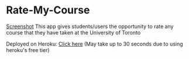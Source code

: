 # Rate-My-Course
[Screenshot](rateMyCourse.png)
This app gives students/users the opportunity to rate any course that they have taken at the University of Toronto

Deployed on Heroku: [Click here](https://rate-my-courses.herokuapp.com/?fbclid=IwAR0ElC2cZu9DXUrB1n7mlOWY2X0Uhb-A6RWDWTMtAvGIhvOmX8K1xMvS8fo) (May take up to 30 seconds due to using heroku's free tier)
